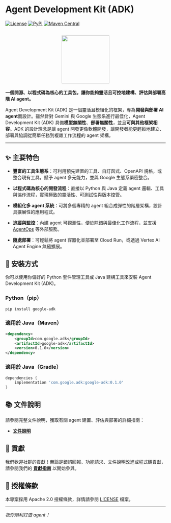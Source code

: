 # Agent Development Kit (ADK)

[![License](https://img.shields.io/badge/License-Apache_2.0-blue.svg)](LICENSE)
[![PyPI](https://img.shields.io/pypi/v/google-adk)](https://pypi.org/project/google-adk/)
[![Maven Central](https://img.shields.io/maven-central/v/com.google.adk/google-adk)](https://search.maven.org/artifact/com.google.adk/google-adk)

<html>
  <h2 align="center">
    <img src="docs/assets/agent-development-kit.png" width="150"/>
  </h2>
</html>

**一個開源、以程式碼為核心的工具包，讓你能夠靈活且可控地建構、評估與部署高階 AI agent。**

Agent Development Kit (ADK) 是一個靈活且模組化的框架，專為**開發與部署 AI agent**而設計。雖然針對 Gemini 與 Google 生態系進行最佳化，Agent Development Kit (ADK) 具備**模型無關性**、**部署無關性**，並且**可與其他框架相容**。ADK 的設計理念是讓 agent 開發更像軟體開發，讓開發者能更輕鬆地建立、部署與協調從簡單任務到複雜工作流程的 agent 架構。

---

## ✨ 主要特色

- **豐富的工具生態系**：可利用預先建置的工具、自訂函式、OpenAPI 規格，或整合現有工具，賦予 agent 多元能力，並與 Google 生態系緊密整合。

- **以程式碼為核心的開發流程**：直接以 Python 與 Java 定義 agent 邏輯、工具與協作流程，實現極致的靈活性、可測試性與版本控管。

- **模組化多 agent 系統**：可將多個專精的 agent 組合成彈性的階層架構，設計具擴展性的應用程式。

- **追蹤與監控**：內建 agent 可觀測性，便於除錯與最佳化工作流程，並支援 [AgentOps](https://www.agentops.ai) 等外部服務。

- **隨處部署**：可輕鬆將 agent 容器化並部署至 Cloud Run，或透過 Vertex AI Agent Engine 無縫擴展。

## 🚀 安裝方式

你可以使用你偏好的 Python 套件管理工具或 Java 建構工具來安裝 Agent Development Kit (ADK)。

### Python（pip）

```bash
pip install google-adk
```

### 適用於 Java（Maven）

```xml
<dependency>
    <groupId>com.google.adk</groupId>
    <artifactId>google-adk</artifactId>
    <version>0.1.0</version>
</dependency>
```

### 適用於 Java（Gradle）

```groovy
dependencies {
    implementation 'com.google.adk:google-adk:0.1.0'
}
```

## 📚 文件說明

請參閱完整文件說明，獲取有關 agent 建置、評估與部署的詳細指南：

* **[文件說明](https://google.github.io/adk-docs)**

## 🤝 貢獻

我們歡迎社群的貢獻！無論是錯誤回報、功能請求、文件說明改進或程式碼貢獻，請參閱我們的 [**貢獻指南**](./CONTRIBUTING.md) 以開始參與。

## 📄 授權條款

本專案採用 Apache 2.0 授權條款，詳情請參閱 [LICENSE](LICENSE) 檔案。

---

*祝你順利打造 agent！*
